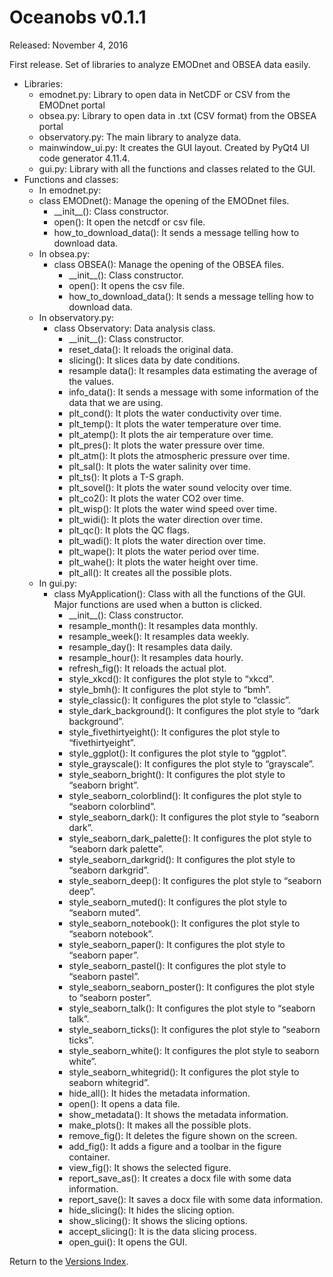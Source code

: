 # Oceanobs v0.1.1

Released: November 4, 2016

First release. Set of libraries to analyze EMODnet and OBSEA data easily.

* Libraries:
  * emodnet.py: Library to open data in NetCDF or CSV from the EMODnet portal
  * obsea.py: Library to open data in .txt (CSV format) from the OBSEA portal
  * observatory.py: The main library to analyze data.
  * mainwindow_ui.py: It creates the GUI layout. Created by PyQt4 UI code generator 4.11.4.
  * gui.py: Library with all the functions and classes related to the GUI.
* Functions and classes:
  * In emodnet.py:
  * class EMODnet(): Manage the opening of the EMODnet files.
    * \_\_init\_\_(): Class constructor.
    * open(): It open the netcdf or csv file.
    * how_to_download_data(): It sends a message telling how to download data.
  * In obsea.py:
    * class OBSEA(): Manage the opening of the OBSEA files.
      * \_\_init\_\_(): Class constructor.
      * open(): It opens the csv file.
      * how_to_download_data(): It sends a message telling how to download data.
  * In observatory.py:
    * class Observatory: Data analysis class.
      * \_\_init\_\_(): Class constructor.
      * reset_data(): It reloads the original data.
      * slicing(): It slices data by date conditions.
      * resample data(): It resamples data estimating the average of the values.
      * info_data(): It sends a message with some information of the data that we are using.
      * plt_cond(): It plots the water conductivity over time.
      * plt_temp(): It plots the water temperature over time.
      * plt_atemp(): It plots the air temperature over time.
      * plt_pres(): It plots the water pressure over time.
      * plt_atm(): It plots the atmospheric pressure over time.
      * plt_sal(): It plots the water salinity over time.
      * plt_ts(): It plots a T-S graph.
      * plt_sovel(): It plots the water sound velocity over time.
      * plt_co2(): It plots the water CO2 over time.
      * plt_wisp(): It plots the water wind speed over time.
      * plt_widi(): It plots the water direction over time.
      * plt_qc(): It plots the QC flags.
      * plt_wadi(): It plots the water direction over time.
      * plt_wape(): It plots the water period over time.
      * plt_wahe(): It plots the water height over time.
      * plt_all(): It creates all the possible plots.
  * In gui.py:
    * class MyApplication(): Class with all the functions of the GUI. Major functions are used when a button is clicked.
      * \_\_init\_\_(): Class constructor.
      * resample_month(): It resamples data monthly.
      * resample_week(): It resamples data weekly.
      * resample_day(): It resamples data daily.
      * resample_hour(): It resamples data hourly.
      * refresh_fig(): It reloads the actual plot.
      * style_xkcd(): It configures the plot style to “xkcd”.
      * style_bmh(): It configures the plot style to “bmh”.
      * style_classic(): It configures the plot style to “classic”.
      * style_dark_background(): It configures the plot style to “dark background”.
      * style_fivethirtyeight(): It configures the plot style to “fivethirtyeight”.
      * style_ggplot(): It configures the plot style to “ggplot”.
      * style_grayscale(): It configures the plot style to “grayscale”.
      * style_seaborn_bright(): It configures the plot style to “seaborn bright”.
      * style_seaborn_colorblind(): It configures the plot style to “seaborn colorblind”.
      * style_seaborn_dark(): It configures the plot style to “seaborn dark”.
      * style_seaborn_dark_palette(): It configures the plot style to “seaborn dark palette”.
      * style_seaborn_darkgrid(): It configures the plot style to “seaborn darkgrid”.
      * style_seaborn_deep(): It configures the plot style to “seaborn deep”.
      * style_seaborn_muted(): It configures the plot style to “seaborn muted”.
      * style_seaborn_notebook(): It configures the plot style to “seaborn notebook”.
      * style_seaborn_paper(): It configures the plot style to “seaborn paper”.
      * style_seaborn_pastel(): It configures the plot style to “seaborn pastel”.
      * style_seaborn_seaborn_poster(): It configures the plot style to “seaborn poster”.
      * style_seaborn_talk(): It configures the plot style to “seaborn talk”.
      * style_seaborn_ticks(): It configures the plot style to “seaborn ticks”.
      * style_seaborn_white(): It configures the plot style to seaborn white”.
      * style_seaborn_whitegrid(): It configures the plot style to seaborn whitegrid”.
      * hide_all(): It hides the metadata information.
      * open(): It opens a data file.
      * show_metadata(): It shows the metadata information.
      * make_plots(): It makes all the possible plots.
      * remove_fig(): It deletes the figure shown on the screen.
      * add_fig(): It adds a figure and a toolbar in the figure container.
      * view_fig():  It shows the selected figure.
      * report_save_as(): It creates a docx file with some data information.
      * report_save(): It saves a docx file with some data information.
      * hide_slicing(): It hides the slicing option.
      * show_slicing(): It shows the slicing options.
      * accept_slicing(): It is the data slicing process.
      * open_gui(): It opens the GUI.

Return to the [Versions Index](index_versions.md).
